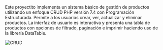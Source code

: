 Este proyectito implementa un sistema básico de gestión de productos utilizando un enfoque CRUD PHP versión 7.4 con Programación Estructurada. Permite a los usuarios crear, ver, actualizar y eliminar productos. La interfaz de usuario es interactiva y presenta una tabla de productos con opciones de filtrado, paginación e imprimir haciendo uso de la librería DataTable.

![CRUD](https://github.com/Aleksander501/CRUD-PHP/assets/95360519/b0784eb6-53af-4fed-9f61-592e1ad937a3)
